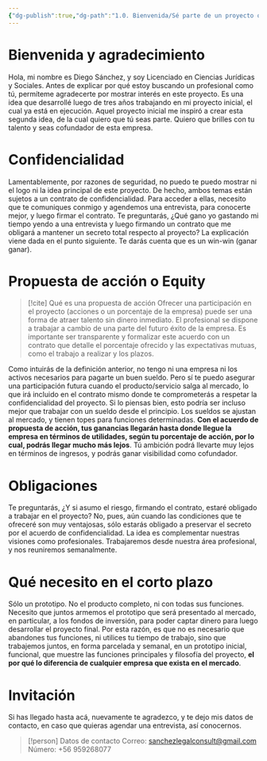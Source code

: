 ```yaml
---
{"dg-publish":true,"dg-path":"1.0. Bienvenida/Sé parte de un proyecto que cambiará las reglas del juego.md","permalink":"/1-0-bienvenida/se-parte-de-un-proyecto-que-cambiara-las-reglas-del-juego/","tags":["CerebroDigital"]}
---
```


# Bienvenida y agradecimiento

Hola, mi nombre es Diego Sánchez, y soy Licenciado en Ciencias Jurídicas y Sociales. 
Antes de explicar por qué estoy buscando un profesional como tú, permíteme agradecerte por mostrar interés en este proyecto. Es una idea que desarrollé luego de tres años trabajando en mi proyecto inicial, el cual ya está en ejecución. Aquel proyecto inicial me inspiró a crear esta segunda idea, de la cual quiero que tú seas parte. Quiero que brilles con tu talento y seas cofundador de esta empresa. 

# Confidencialidad

Lamentablemente, por razones de seguridad, no puedo te puedo mostrar ni el logo ni la idea principal de este proyecto. De hecho, ambos temas están sujetos a un contrato de confidencialidad. Para acceder a ellas, necesito que te comuniques conmigo y agendemos una entrevista, para conocerte mejor, y luego firmar el contrato. 
Te preguntarás, ¿Qué gano yo gastando mi tiempo yendo a una entrevista y luego firmando un contrato que me obligará a mantener un secreto total respecto al proyecto? La explicación viene dada en el punto siguiente. Te darás cuenta que es un win-win (ganar ganar). 

# Propuesta de acción o Equity

> [!cite] Qué es una propuesta de acción
> Ofrecer una participación en el proyecto (acciones o un porcentaje de la empresa) puede ser una forma de atraer talento sin dinero inmediato. El profesional se dispone a trabajar a cambio de una parte del futuro éxito de la empresa.  Es importante ser transparente y formalizar este acuerdo con un contrato que detalle el porcentaje ofrecido y las expectativas mutuas, como el trabajo a realizar y los plazos.

Como intuirás de la definición anterior, no tengo ni una empresa ni los activos necesarios para pagarte un buen sueldo. Pero sí te puedo asegurar una participación futura cuando el producto/servicio salga al mercado, lo que irá incluido en el contrato mismo donde te comprometerás a respetar la confidencialidad del proyecto. 
Si lo piensas bien, esto podría ser incluso mejor que trabajar con un sueldo desde el principio. Los sueldos se ajustan al mercado, y tienen topes para funciones determinadas. **Con el acuerdo de propuesta de acción, tus ganancias llegarán hasta donde llegue la empresa en términos de utilidades, según tu porcentaje de acción, por lo cual, podrás llegar mucho más lejos**. Tú ambición podrá llevarte muy lejos en términos de ingresos, y podrás ganar visibilidad como cofundador. 

# Obligaciones

Te preguntarás, ¿Y si asumo el riesgo, firmando el contrato, estaré obligado a trabajar en el proyecto? No, pues, aún cuando las condiciones que te ofreceré son muy ventajosas, sólo estarás obligado a preservar el secreto por el acuerdo de confidencialidad. 
La idea es complementar nuestras visiones como profesionales. Trabajaremos desde nuestra área profesional, y nos reuniremos semanalmente.

# Qué necesito en el corto plazo

Sólo un prototipo. No el producto completo, ni con todas sus funciones. Necesito que juntos armemos el prototipo que será presentado al mercado, en particular, a los fondos de inversión, para poder captar dinero para luego desarrollar el proyecto final. 
Por esta razón, es que no es necesario que abandones tus funciones, ni utilices tu tiempo de trabajo, sino que trabajemos juntos, en forma parcelada y semanal, en un prototipo inicial, funcional, que muestre las funciones principales y filosofía del proyecto, **el por qué lo diferencia de cualquier empresa que exista en el mercado**. 

# Invitación

Si has llegado hasta acá, nuevamente te agradezco, y te dejo mis datos de contacto, en caso que quieras agendar una entrevista, así conocernos. 

> [!person] Datos de contacto
> Correo: sanchezlegalconsult@gmail.com
> Número: +56 959268077


